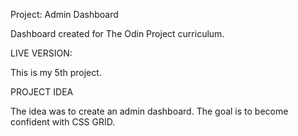 Project: Admin Dashboard

Dashboard created for The Odin Project curriculum.

LIVE VERSION: 

This is my 5th project.

PROJECT IDEA

The idea was to create an admin dashboard. The goal is to become confident with CSS GRID.
